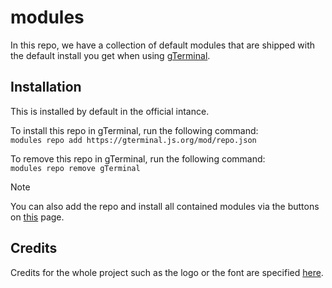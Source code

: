 # modules

In this repo, we have a collection of default modules that are shipped with the default install you get when using [gTerminal](https://gterminal.js.org/).  

## Installation

This is installed by default in the official intance.  
  
To install this repo in gTerminal, run the following command:  
`modules repo add https://gterminal.js.org/mod/repo.json`

To remove this repo in gTerminal, run the following command:  
`modules repo remove gTerminal`

> [!NOTE]
> You can also add the repo and install all contained modules via the buttons on [this](https://github.com/gTerminal-project/modules/blob/main/GeneratedDocs.md) page.

## Credits

Credits for the whole project such as the logo or the font are specified [here](https://github.com/gTerminal-project/.github/).


